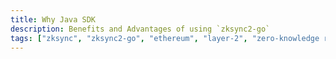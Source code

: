 ```yaml
---
title: Why Java SDK
description: Benefits and Advantages of using `zksync2-go`
tags: ["zksync", "zksync2-go", "ethereum", "layer-2", "zero-knowledge rollups", "go library"]
---
```

